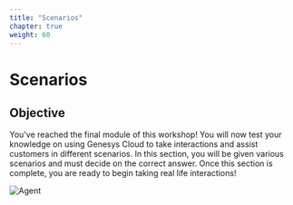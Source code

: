 ```yaml
---
title: "Scenarios"
chapter: true
weight: 60
---
```

# Scenarios
## Objective

You've reached the final module of this workshop! You will now test your knowledge on using Genesys Cloud to take interactions and assist customers in different scenarios. In this section, you will be given various scenarios and must decide on the correct answer. Once this section is complete, you are ready to begin taking real life interactions!

![Agent ](/images/agent.jpg)







